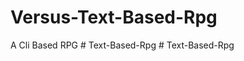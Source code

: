 # Versus-Text-Based-Rpg
A Cli Based RPG
#   T e x t - B a s e d - R p g  
 #   T e x t - B a s e d - R p g  
 